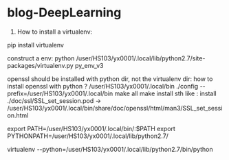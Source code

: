 # blog-DeepLearning

1. How to install a virtualenv:

pip install virtualenv

construct a env: python /user/HS103/yx0001/.local/lib/python2.7/site-packages/virtualenv.py py_env_v3

openssl should be installed with python dir, not the virtualenv dir:
how to install openssl with python ?
/user/HS103/yx0001/.local/bin
./config --prefix=/user/HS103/yx0001/.local/bin
make all
make install
sth like : install ./doc/ssl/SSL_set_session.pod -> /user/HS103/yx0001/.local/bin/share/doc/openssl/html/man3/SSL_set_session.html

export PATH=/user/HS103/yx0001/.local/bin/:$PATH
export PYTHONPATH=/user/HS103/yx0001/.local/lib/python2.7/

virtualenv --python=/user/HS103/yx0001/.local/lib/python2.7/bin/python
